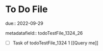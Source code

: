 # To Do File

due:: 2022-09-29

metadatafield:: todoTestFile_1324_26

- [ ] Task of todoTestFile_1324 1 [[Query me]]
